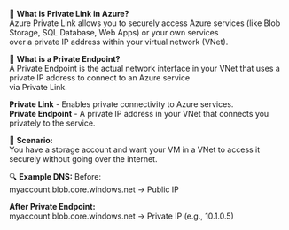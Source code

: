 🔐 **What is Private Link in Azure?** <br/>
Azure Private Link allows you to securely access Azure services (like Blob Storage, SQL Database, Web Apps) or your own services <br/>
over a private IP address within your virtual network (VNet). <br/>

📍 **What is a Private Endpoint?** <br/>
A Private Endpoint is the actual network interface in your VNet that uses a private IP address to connect to an Azure service <br/>
via Private Link. <br/>

**Private Link** - Enables private connectivity to Azure services. <br/>
**Private Endpoint** - A private IP address in your VNet that connects you privately to the service. <br/>

🔧 **Scenario:** <br/>
You have a storage account and want your VM in a VNet to access it securely without going over the internet. <br/>


🔍 **Example DNS:**
Before: <br/>
myaccount.blob.core.windows.net → Public IP <br/>

**After Private Endpoint:** <br/>
myaccount.blob.core.windows.net → Private IP (e.g., 10.1.0.5) <br/>

